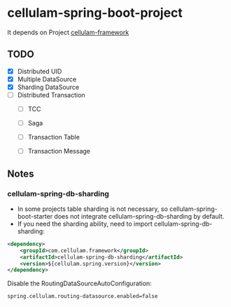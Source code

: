 # cellulam-spring-boot-project
It depends on Project [cellulam-framework](https://github.com/lilineric/cellulam-framework)

## TODO
- [x] Distributed UID
- [x] Multiple DataSource
- [x] Sharding DataSource  
- [ ] Distributed Transaction
    - [ ] TCC
    - [ ] Saga
    - [ ] Transaction Table
    - [ ] Transaction Message


## Notes
### cellulam-spring-db-sharding
- In some projects table sharding is not necessary, so cellulam-spring-boot-starter does not integrate cellulam-spring-db-sharding by default.
- If you need the sharding ability, need to import cellulam-spring-db-sharding: 
```xml
<dependency>
    <groupId>com.cellulam.framework</groupId>
    <artifactId>cellulam-spring-db-sharding</artifactId>
    <version>${cellulam.spring.version}</version>
</dependency>
```
Disable the RoutingDataSourceAutoConfiguration:
```properties
spring.cellulam.routing-datasource.enabled=false
```